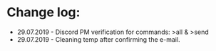 # Change log:

* 29.07.2019 - Discord PM verification for commands: >all & >send
* 29.07.2019 - Cleaning temp after confirming the e-mail.
